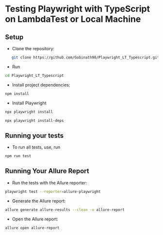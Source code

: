 # Testing Playwright with TypeScript on LambdaTest or Local Machine

## Setup
* Clone the repository: 
```bash
   git clone https://github.com/Gobinath90/Playwright_LT_Typescript.git
```
* Run 
```bash
cd Playwright_LT_Typescript
```
* Install project dependencies:
```bash
npm install
```
* Install Playwright 
```bash
npx playwright install
```
```bash
npx playwright install-deps
```

## Running your tests
* To run all tests, use, run 
```bash
npm run test
```

## Running Your Allure Report

* Run the tests with the Allure reporter:
```bash
playwright test --reporter=allure-playwright
```
* Generate the Allure report:
```bash
allure generate allure-results --clean -o allure-report
```
* Open the Allure report:
```bash
allure open allure-report
```

